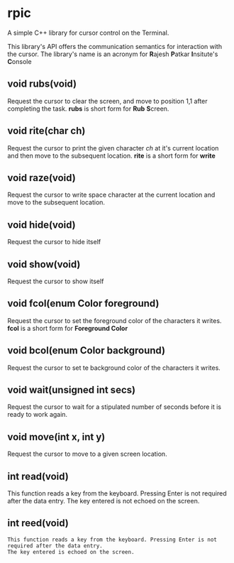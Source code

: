 # rpic


A simple C++ library for cursor control on the Terminal. 

  This library's API offers the communication semantics for interaction with the cursor. The library's name is an acronym for
  **R**ajesh **P**atkar **I**nsitute's **C**onsole

## void rubs(void) 

  Request the cursor to clear the screen, and move to position 1,1 after completing the task.
  **rubs** is short form for **Rub** **S**creen.

## void rite(char ch)

  Request the cursor to print the given character *ch* at it's current location and then move to the subsequent location.
  **rite** is a short form for **write**

## void raze(void)

   Request the cursor to write space character at the current location and move to the subsequent location.

## void hide(void)

   Request the cursor to hide itself

## void show(void)

  Request the cursor to show itself

## void fcol(enum Color foreground)

  Request the cursor to set the foreground color of the characters it writes.
  **fcol** is a short form for **Foreground Color**

## void bcol(enum Color background)

   Request the cursor to set te background color of the characters it writes.

## void wait(unsigned int secs)

   Request the cursor to wait for a stipulated number of seconds before it is ready to work again.

## void move(int x, int y)

   Request the cursor to move to a given screen location.

## int read(void)

   This function reads a key from the keyboard. Pressing Enter is not required after the data entry. 
   The key entered is not echoed on the screen.

## int reed(void)

    This function reads a key from the keyboard. Pressing Enter is not required after the data entry. 
    The key entered is echoed on the screen.
